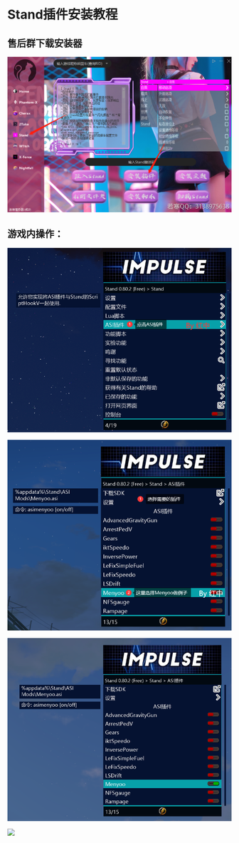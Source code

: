 # Stand插件安装教程

## **售后群下载安装器**

![](<../../.gitbook/assets/image (22) (1) (1).png>)

## **游戏内操作：**

![](<../../.gitbook/assets/image (18) (1).png>)

![](<../../.gitbook/assets/image (52) (1).png>)

![F8呼出Menyoo](<../../.gitbook/assets/image (24) (1) (1).png>)

![](../../.gitbook/assets/733719ce7a23c9db99adb77dfc8afdf0\_spaces%2F7YXEHggLzaiKwZjRSOD4%2Fuploads%2F24dlS8uclHJ4WM2F0T67%2F5\_alt=media\&token=c31b96d3-0f27-4386-87d8-37ba266bc445.png)
